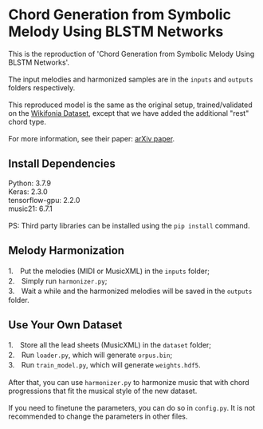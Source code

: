 # Chord Generation from Symbolic Melody Using BLSTM Networks

This is the reproduction of 'Chord Generation from Symbolic Melody Using BLSTM Networks'. \
\
The input melodies and harmonized samples are in the `inputs` and `outputs` folders respectively.\
\
This reproduced model is the same as the original setup, trained/validated on the [Wikifonia Dataset](http://www.synthzone.com/forum/ubbthreads.php/topics/384909/Download_for_Wikifonia_all_6_6), except that we have added the additional "rest" chord type.\
\
For more information, see their paper: [arXiv paper](https://arxiv.org/abs/1712.01011).

## Install Dependencies
Python: 3.7.9\
Keras: 2.3.0\
tensorflow-gpu: 2.2.0\
music21: 6.7.1\
\
PS: Third party libraries can be installed using the `pip install` command.

## Melody Harmonization
1.　Put the melodies (MIDI or MusicXML) in the `inputs` folder;\
2.　Simply run `harmonizer.py`;\
3.　Wait a while and the harmonized melodies will be saved in the `outputs` folder.

## Use Your Own Dataset
1.　Store all the lead sheets (MusicXML) in the `dataset` folder;\
2.　Run `loader.py`, which will generate `orpus.bin`; \
3.　Run `train_model.py`, which will generate `weights.hdf5`.\
\
After that, you can use `harmonizer.py` to harmonize music that with chord progressions that fit the musical style of the new dataset. \
\
If you need to finetune the parameters, you can do so in `config.py`. It is not recommended to change the parameters in other files.
